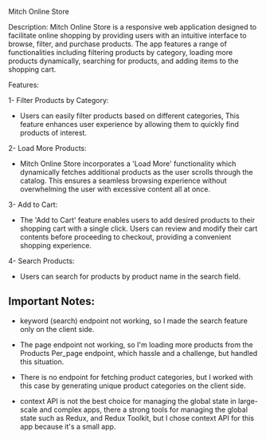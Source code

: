 Mitch Online Store

Description:
Mitch Online Store is a responsive web application designed to facilitate online shopping by providing users with an intuitive interface to browse, filter, and purchase products. The app features a range of functionalities including filtering products by category, loading more products dynamically, searching for products, and adding items to the shopping cart.

Features:

1- Filter Products by Category:
* Users can easily filter products based on different categories, This feature enhances user experience by allowing them to quickly find products of interest.

2- Load More Products:
 * Mitch Online Store incorporates a 'Load More' functionality which dynamically fetches additional products as the user scrolls through the catalog. This ensures a seamless browsing experience without overwhelming the user with excessive content all at once.

3- Add to Cart:
* The 'Add to Cart' feature enables users to add desired products to their shopping cart with a single click. Users can review and modify their cart contents before proceeding to checkout, providing a convenient shopping experience.

 4- Search Products:
 * Users can search for products by product name in the search field.


## Important Notes:
- keyword (search) endpoint not working, so I made the search feature only on the client side.
  
- The page endpoint not working, so I'm loading more products from the Products Per_page endpoint, which hassle and a challenge, but handled this situation.
  
- There is no endpoint for fetching product categories, but I worked with this case by generating unique product categories on the client side.
  
- context API is not the best choice for managing the global state in large-scale and complex apps, there a strong tools for  managing the global state such as Redux, and Redux Toolkit, but I chose context API for this app because it's a small app.
